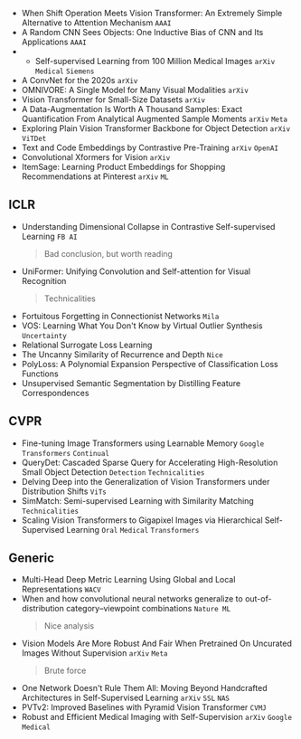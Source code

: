 * When Shift Operation Meets Vision Transformer: An Extremely Simple Alternative to Attention Mechanism `AAAI`
* A Random CNN Sees Objects: One Inductive Bias of CNN and Its Applications `AAAI`
* * Self-supervised Learning from 100 Million Medical Images `arXiv` `Medical` `Siemens`
* A ConvNet for the 2020s `arXiv`
* OMNIVORE: A Single Model for Many Visual Modalities `arXiv`
* Vision Transformer for Small-Size Datasets `arXiv`
* A Data-Augmentation Is Worth A Thousand Samples: Exact Quantification From Analytical Augmented Sample Moments `arXiv` `Meta`
* Exploring Plain Vision Transformer Backbone for Object Detection `arXiv` `ViTDet`
* Text and Code Embeddings by Contrastive Pre-Training `arXiv` `OpenAI`
* Convolutional Xformers for Vision `arXiv`
* ItemSage: Learning Product Embeddings for Shopping Recommendations at Pinterest `arXiv` `ML`

## ICLR
* Understanding Dimensional Collapse in Contrastive Self-supervised Learning `FB AI`
	> Bad conclusion, but worth reading
* UniFormer: Unifying Convolution and Self-attention for Visual Recognition
	> Technicalities
* Fortuitous Forgetting in Connectionist Networks `Mila`
* VOS: Learning What You Don't Know by Virtual Outlier Synthesis `Uncertainty`
* Relational Surrogate Loss Learning
* The Uncanny Similarity of Recurrence and Depth `Nice`
* PolyLoss: A Polynomial Expansion Perspective of Classification Loss Functions
* Unsupervised Semantic Segmentation by Distilling Feature Correspondences


## CVPR
* Fine-tuning Image Transformers using Learnable Memory `Google` `Transformers` `Continual`
* QueryDet: Cascaded Sparse Query for Accelerating High-Resolution Small Object Detection `Detection` `Technicalities`
* Delving Deep into the Generalization of Vision Transformers under Distribution Shifts `ViTs`
* SimMatch: Semi-supervised Learning with Similarity Matching `Technicalities`
* Scaling Vision Transformers to Gigapixel Images via Hierarchical Self-Supervised Learning `Oral` `Medical` `Transformers`

## Generic
* Multi-Head Deep Metric Learning Using Global and Local Representations `WACV`
* When and how convolutional neural networks generalize to out-of-distribution category–viewpoint combinations `Nature ML`
	> Nice analysis
* Vision Models Are More Robust And Fair When Pretrained On Uncurated Images Without Supervision `arXiv` `Meta`
	> Brute force
* One Network Doesn't Rule Them All: Moving Beyond Handcrafted Architectures in Self-Supervised Learning `arXiv` `SSL` `NAS`
* PVTv2: Improved Baselines with Pyramid Vision Transformer `CVMJ`
* Robust and Efficient Medical Imaging with Self-Supervision `arXiv` `Google` `Medical`